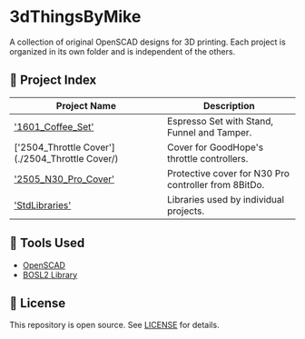 # 3dThingsByMike

A collection of original OpenSCAD designs for 3D printing. Each project is organized in its own folder and is independent of the others.

## 📁 Project Index

| Project Name      | Description                                      |
|-------------------|--------------------------------------------------|
['1601_Coffee_Set'](./1601_Coffee_Set/)		|Espresso Set with Stand, Funnel and Tamper.|
['2504_Throttle Cover'](./2504_Throttle Cover/) 	|Cover for GoodHope's throttle controllers.|
['2505_N30_Pro_Cover'](./2505_N30_Pro_Cover/)		|Protective cover for N30 Pro controller from 8BitDo.	| 
['StdLibraries']('/StdLibraries')					|Libraries used by individual projects.					|

## 🔧 Tools Used

- [OpenSCAD](https://openscad.org/)
- [BOSL2 Library](https://github.com/BelfrySCAD/BOSL2)

## 📜 License

This repository is open source. See [LICENSE](./LICENSE) for details.

